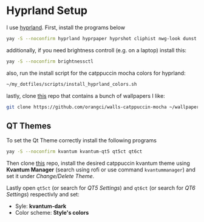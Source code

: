 # Hyprland Setup

I use [hyprland](https://hypr.land).
First, install the programs below

```bash
yay -S --noconfirm hyprland hyprpaper hyprshot cliphist nwg-look dunst waybar wofi hyprpolkitagent xdg-desktop-portal-gtk
```

additionally, if you need brightness controll (e.g. on a laptop) install this:

```bash
yay -S --noconfirm brightnessctl
```

also, run the install script for the catppuccin mocha colors for hyprland:

```bash
~/my_dotfiles/scripts/install_hyprland_colors.sh
```

lastly, clone [this](https://github.com/orangci/walls-catppuccin-mocha) repo that contains a bunch of wallpapers I like:

```bash
git clone https://github.com/orangci/walls-catppuccin-mocha ~/wallpapers
```

## QT Themes

To set the Qt Theme correctly install the following programs

```bash
yay -S --noconfirm kvantum kvantum-qt5 qt5ct qt6ct
```

Then clone [this](https://github.com/catppuccin/Kvantum) repo, install the desired catppuccin kvantum theme using **Kvantum Manager** (search using rofi or use command `kvantummanager`) and set it under _Change/Delete Theme_.

Lastly open `qt5ct` (or search for _QT5 Settings_) and `qt6ct` (or search for _QT6 Settings_) respectivly and set:

- Syle: **kvantum-dark**
- Color scheme: **Style's colors**
